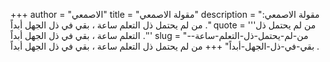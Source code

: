+++
author = "الاصمعي"
title = "مقولة الاصمعي"
description = "مقولة الاصمعي: من لم يحتمل ذل التعلم ساعة ، بقي في ذل الجهل أبداً ."
quote = '''من لم يحتمل ذل التعلم ساعة ، بقي في ذل الجهل أبداً .'''
slug = "من-لم-يحتمل-ذل-التعلم-ساعة--بقي-في-ذل-الجهل-أبداً"
+++
من لم يحتمل ذل التعلم ساعة ، بقي في ذل الجهل أبداً .
